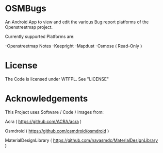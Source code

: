 OSMBugs
=======
An Android App to view and edit the various Bug report platforms of 
the Openstreetmap project.

Currently supported Platforms are:

-Openstreetmap Notes
-Keepright
-Mapdust
-Osmose ( Read-Only )

License
=======
The Code is licensed under WTFPL. See "LICENSE"


Acknowledgements
================
This Project uses Software / Code / Images from:

Acra ( https://github.com/ACRA/acra )

Osmdroid ( https://github.com/osmdroid/osmdroid )

MaterialDesignLibrary ( https://github.com/navasmdc/MaterialDesignLibrary )
